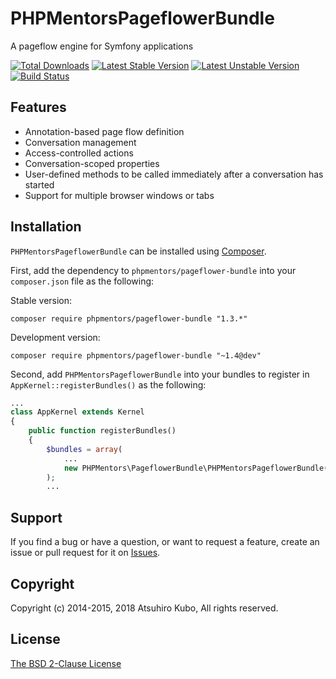 # PHPMentorsPageflowerBundle

A pageflow engine for Symfony applications

[![Total Downloads](https://poser.pugx.org/phpmentors/pageflower-bundle/downloads.png)](https://packagist.org/packages/phpmentors/pageflower-bundle)
[![Latest Stable Version](https://poser.pugx.org/phpmentors/pageflower-bundle/v/stable.png)](https://packagist.org/packages/phpmentors/pageflower-bundle)
[![Latest Unstable Version](https://poser.pugx.org/phpmentors/pageflower-bundle/v/unstable.png)](https://packagist.org/packages/phpmentors/pageflower-bundle)
[![Build Status](https://travis-ci.org/phpmentors-jp/pageflower-bundle.svg?branch=master)](https://travis-ci.org/phpmentors-jp/pageflower-bundle)

## Features

* Annotation-based page flow definition
* Conversation management
* Access-controlled actions
* Conversation-scoped properties
* User-defined methods to be called immediately after a conversation has started
* Support for multiple browser windows or tabs

## Installation

`PHPMentorsPageflowerBundle` can be installed using [Composer](http://getcomposer.org/).

First, add the dependency to `phpmentors/pageflower-bundle` into your `composer.json` file as the following:

Stable version:

```
composer require phpmentors/pageflower-bundle "1.3.*"
```

Development version:

```
composer require phpmentors/pageflower-bundle "~1.4@dev"
```

Second, add `PHPMentorsPageflowerBundle` into your bundles to register in `AppKernel::registerBundles()` as the following:

```php
...
class AppKernel extends Kernel
{
    public function registerBundles()
    {
        $bundles = array(
            ...
            new PHPMentors\PageflowerBundle\PHPMentorsPageflowerBundle(),
        );
        ...
```

## Support

If you find a bug or have a question, or want to request a feature, create an issue or pull request for it on [Issues](https://github.com/phpmentors-jp/pageflower-bundle/issues).

## Copyright

Copyright (c) 2014-2015, 2018 Atsuhiro Kubo, All rights reserved.

## License

[The BSD 2-Clause License](http://opensource.org/licenses/BSD-2-Clause)
